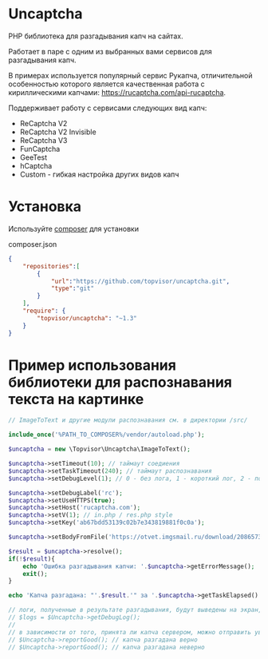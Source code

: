 # Uncaptcha

PHP библиотека для разгадывания капч на сайтах.

Работает в паре с одним из выбранных вами сервисов для разгадывания капч.

В примерах используется популярный сервис Рукапча, отличительной особенностью которого является качественная работа с кириллическими капчами:
https://rucaptcha.com/api-rucaptcha.

Поддерживает работу с сервисами следующих вид капч:
* ReCaptcha V2
* ReCaptcha V2 Invisible
* ReCaptcha V3
* FunCaptcha
* GeeTest
* hCaptcha
* Custom - гибкая настройка других видов капч

# Установка

Используйте [composer](https://getcomposer.org/) для установки

composer.json
```json
{
    "repositories":[
		{
			"url":"https://github.com/topvisor/uncaptcha.git",
			"type":"git"
		}
	],
    "require": {
        "topvisor/uncaptcha": "~1.3"
    }
}
```

# Пример использования библиотеки для распознавания текста на картинке

```php
// ImageToText и другие модули распознавания см. в директории /src/

include_once('%PATH_TO_COMPOSER%/vendor/autoload.php');

$uncaptcha = new \Topvisor\Uncaptcha\ImageToText();

$uncaptcha->setTimeout(10); // таймаут соедиения
$uncaptcha->setTaskTimeout(240); // таймаут распознавания
$uncaptcha->setDebugLevel(1); // 0 - без лога, 1 - короткий лог, 2 - полный лог

$uncaptcha->setDebugLabel('rc');
$uncaptcha->setUseHTTPS(true);
$uncaptcha->setHost('rucaptcha.com');
$uncaptcha->setV(1); // in.php / res.php style
$uncaptcha->setKey('ab67bdd53139c02b7e343819881f0c0a');

$uncaptcha->setBodyFromFile('https://otvet.imgsmail.ru/download/208657305_63b5eaa23dda595bd1997f979a875a3e_800.jpg');

$result = $uncaptcha->resolve();
if(!$result){
	echo 'Ошибка разгадывания капчи: '.$uncaptcha->getErrorMessage();
	exit();
}

echo 'Капча разгадана: "'.$result.'" за '.$uncaptcha->getTaskElapsed().' сек.';

// логи, полученные в результате разгадывания, будут выведены на экран, если же с ними нужно что-то сделать, их можно получить так:
// $logs = $Uncaptcha->getDebugLog();
//
// в зависимости от того, принята ли капча сервером, можно отправить уведомление серису:
// $Uncaptcha->reportGood(); // капча разгадана верно
// $Uncaptcha->reportGood(); // капча разгадана неверно
```